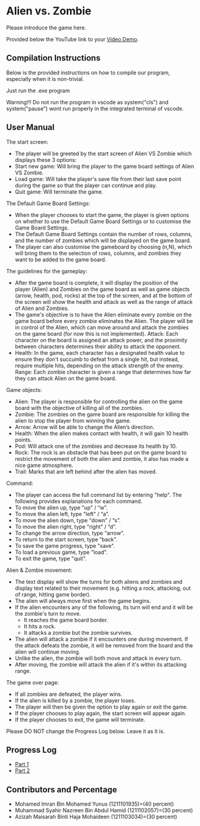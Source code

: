 # Alien vs. Zombie

Please introduce the game here.

Provided below the YouTube link to your [Video Demo](https://www.youtube.com/watch?v=j3y2AlOeol8).

## Compilation Instructions

Below is the provided instructions on how to compile our program, especially when it is non-trivial.

Just run the .exe program

Warning!!!
Do not run the program in vscode as system("cls") and system("pause") wont run properly in the integrated terminal of vscode.

## User Manual

The start screen:
- The player will be greeted by the start screen of Alien VS Zombie which displays these 3 options:	
- Start new game: Will bring the player to the game board settings of Alien VS Zombie.
- Load game: Will take the player's save file from their last save point during the game so that the player can continue and play.
- Quit game: Will terminate the game. 

The Default Game Board Settings:
- When the player chooses to start the game, the player is given options on whether to use the Default Game Board Settings or to customise the Game Board Settings. 
- The Default Game Board Settings contain the number of rows, columns, and the number of zombies which will be displayed on the game board.
- The player can also customise the gameboard by choosing (n,N), which will bring them to the selection of rows, columns, and zombies they want to be added to the game board.

The guidelines for the gameplay: 
- After the game board is complete, it will display the position of the player (Alien) and Zombies on the game board as well as game objects (arrow, health, pod, rocks) at the top of the screen, and at the bottom of the screen will show the health and attack as well as the range of attack of Alien and Zombies.
- The game's objective is to have the Alien eliminate every zombie on the game board before every zombie eliminates the Alien. The player will be in control of the Alien, which can move around and attack the zombies on the game board (for now this is not implemented).
Attack: Each character on the board is assigned an attack power, and the proximity between characters determines their ability to attack the opponent.
- Health: In the game, each character has a designated health value to ensure they don't succumb to defeat from a single hit, but instead, require multiple hits, depending on the attack strength of the enemy.
Range: Each zombie character is given a range that determines how far they can attack Alien on the game board.

Game objects:
- Alien: The player is responsible for controlling the alien on the game board with the objective of killing all of the zombies.
- Zombie: The zombies on the game board are responsible for killing the alien to stop the player from winning the game.
- Arrow: Arrow will be able to change the Alien’s direction.
- Health: When the alien makes contact with health, it will gain 10 health points.
- Pod: Will attack one of the zombies and decrease its health by 10.
- Rock: The rock is an obstacle that has been put on the game board to restrict the movement of both the alien and zombie, it also has made a nice game atmosphere.
- Trail: Marks that are left behind after the alien has moved.

Command:
- The player can access the full command list by entering "help". The following provides explanations for each command.
- To move the alien up, type "up" / “w”.
- To move the alien left, type "left" / “a”.
- To move the alien down, type "down"  / “s”.
- To move the alien right, type "right"  / “d”.
- To change the arrow direction, type “arrow”.
- To return to the start screen, type “back”.
- To save the game progress, type "save".
- To load a previous game, type "load".
- To exit the game, type "quit".

Alien & Zombie movement:
- The text display will show the turns for both aliens and zombies and display text related to their movement (e.g. hitting a rock, attacking, out of range, hitting game border).
- The alien will always move first when the game begins.
- If the alien encounters any of the following, its turn will end and it will be the zombie's turn to move.
    - It reaches the game board border.
    - It hits a rock.
    - It attacks a zombie but the zombie survives.
- The alien will attack a zombie if it encounters one during movement. If the attack defeats the zombie, it will be removed from the board and the alien will continue moving.
- Unlike the alien, the zombie will both move and attack in every turn.
- After moving, the zombie will attack the alien if it's within its attacking range.

The game over page: 
- If all zombies are defeated, the player wins.
- If the alien is killed by a zombie, the player loses.
- The player will then be given the option to play again or exit the game.
- If the player chooses to play again, the start screen will appear again.
- If the player chooses to exit, the game will terminate.


Please DO NOT change the Progress Log below. Leave it as it is.

## Progress Log

- [Part 1](PART1.md)
- [Part 2](PART2.md)

## Contributors and Percentage 

- Mohamed Imran Bin Mohamed Yunus (1211101935)=(40 percent)       
- Muhammad Syahir Nazreen Bin Abdul Hamid (1211102057)=(30 percent)
- Azizah Maisarah Binti Haja Mohaideen (1211103034)=(30 percent)
